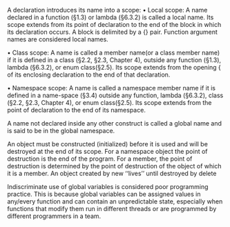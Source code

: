 A declaration introduces its name into a scope:
• Local scope: A name declared in a function (§1.3) or lambda (§6.3.2) is called a local name. Its scope extends from its point of declaration to the end of the block in which its declaration  occurs.  A block is  delimited by a {} pair.  Function  argument  names  are  considered local names.

• Class scope: A name is called a member name(or a class member name) if it is defined in a class  (§2.2,  §2.3,  Chapter  4),  outside  any  function  (§1.3),  lambda  (§6.3.2),  or enum  class(§2.5).   Its scope  extends  from  the  opening { of  its  enclosing  declaration  to  the  end  of  that declaration.

• Namespace scope: A name is called a namespace member name if  it  is  defined  in  a  name-space  (§3.4)  outside  any function,  lambda  (§6.3.2),  class  (§2.2,  §2.3,  Chapter  4),  or enum class(§2.5).  Its scope extends from the point of declaration to the end of its namespace.

A  name  not  declared  inside  any  other  construct  is  called  a global  name and  is  said  to  be  in  the global namespace.

An object must be constructed (initialized) before it is used and will be destroyed at the end of its scope.  For a namespace object the point of destruction is the end of the program.  For a member, the point of destruction is determined by the point of destruction of the object of which it is a member.  An object created by new ‘‘lives’’ until destroyed by delete

Indiscriminate use of global variables is considered poor programming practice. This is because global variables can be
assigned values in any/every function and can contain an unpredictable state, especially when functions that modify them run in
different threads or are programmed by different programmers in
a team.
